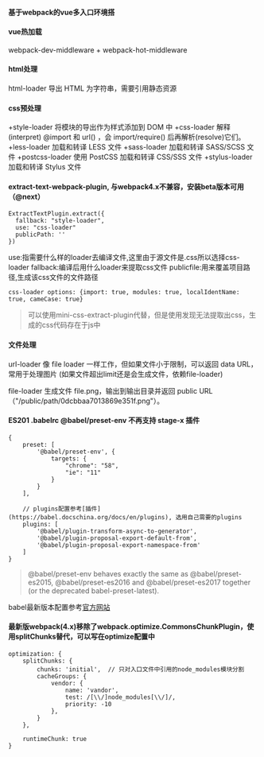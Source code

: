#### 基于webpack的vue多入口环境搭


#### vue热加载
webpack-dev-middleware +  webpack-hot-middleware 

#### html处理
html-loader 导出 HTML 为字符串，需要引用静态资源


#### css预处理
 
+style-loader 将模块的导出作为样式添加到 DOM 中
+css-loader 解释(interpret) @import 和 url() ，会 import/require() 后再解析(resolve)它们。
+less-loader 加载和转译 LESS 文件
+sass-loader 加载和转译 SASS/SCSS 文件
+postcss-loader 使用 PostCSS 加载和转译 CSS/SSS 文件
+stylus-loader 加载和转译 Stylus 文件



#### extract-text-webpack-plugin, 与webpack4.x不兼容，安装beta版本可用（@next）
```
ExtractTextPlugin.extract({
  fallback: "style-loader",
  use: "css-loader"
  publicPath: ''
})
```
use:指需要什么样的loader去编译文件,这里由于源文件是.css所以选择css-loader
fallback:编译后用什么loader来提取css文件
publicfile:用来覆盖项目路径,生成该css文件的文件路径

`css-loader options: {import: true, modules: true, localIdentName: true, cameCase: true}`

> 可以使用mini-css-extract-plugin代替，但是使用发现无法提取出css，生成的css代码存在于js中

#### 文件处理

url-loader 像 file loader 一样工作，但如果文件小于限制，可以返回 data URL， 常用于处理图片 (如果文件超出limit还是会生成文件，依赖file-loader)

file-loader 生成文件 file.png，输出到输出目录并返回 public URL（"/public/path/0dcbbaa7013869e351f.png"）。

#### ES201  .babelrc  @babel/preset-env 不再支持 stage-x 插件
```
{
	preset: [
		'@babel/preset-env', {
			targets: {
				"chrome": "58",
				"ie": "11"
			}
		}
	],

	// plugins配置参考[插件](https://babel.docschina.org/docs/en/plugins), 选用自己需要的plugins
	plugins: [
		'@babel/plugin-transform-async-to-generator',
		'@babel/plugin-proposal-export-default-from',
		'@babel/plugin-proposal-export-namespace-from'
	]
}

```
>  @babel/preset-env behaves exactly the same as @babel/preset-es2015, @babel/preset-es2016 and @babel/preset-es2017 together (or the deprecated babel-preset-latest).

babel最新版本配置参考[官方网站](https://babel.docschina.org/docs/en/babel-preset-env)


#### 最新版webpack(4.x)移除了webpack.optimize.CommonsChunkPlugin，使用splitChunks替代，可以写在optimize配置中
```
optimization: { 
	splitChunks: {
		chunks: 'initial',  // 只对入口文件中引用的node_modules模块分割
		cacheGroups: {
			vendor: {
				name: 'vandor',
	            test: /[\\/]node_modules[\\/]/,
	            priority: -10
	        }, 
		}
	},

	runtimeChunk: true
}
```